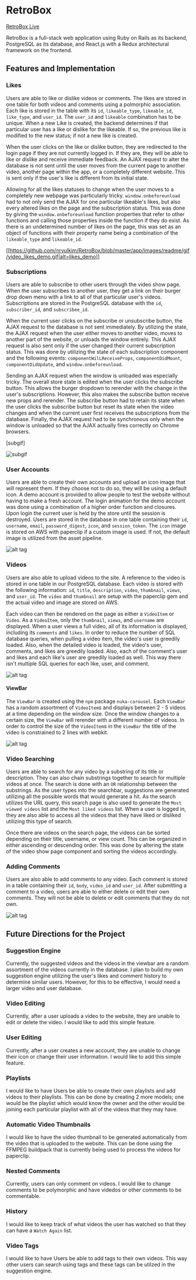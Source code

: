 # RetroBox

[RetroBox Live][heroku]

[heroku]: http://retro-box.herokuapp.com

RetroBox is a full-stack web application using Ruby on Rails as its backend, PostgreSQL as its database, and React.js with a Redux architectural framework on the frontend.

## Features and Implementation

### Likes
  Users are able to like or dislike videos or comments. The likes are stored in one table for both videos and comments using a polmorphic association. Each like is stored in the table with its `id`, `likeable_type`, `likeable_id`, `like_type`, and `user_id`. The `user_id` and `likeable` combination has to be unique. When a new Like is created, the backend determines if that particular user has a like or dislike for the likeable. If so, the previous like is modified to the new status; if not a new like is created.

  When the user clicks on the like or dislike button, they are redirected to the login page if they are not currently logged in. If they are, they will be able to like or dislike and receive immediate feedback. An AJAX request to alter the database is not sent until the user moves from the current page to another video, another page within the app, or a completely different website. This is sent only if the user's like is different from its initial state.

  Allowing for all the likes statuses to change when the user moves to a completely new webpage was particularly tricky. `window.onbeforeunload` had to not only send the AJAX for one particular likeable's likes, but also every altered likes on the page and the subscription status. This was done by giving the `window.onbeforeunload` function properties that refer to other functions and calling those properties inside the function if they do exist. As there is an undetermined number of likes on the page, this was set as an object of functions with their property name being a combination of the `likeable_type` and `likeable_id`.

  [[https://github.com/nryulkim/RetroBox/blob/master/app/images/readme/gif/video_likes_demo.gif|alt=likes_demo]]

### Subscriptions
  Users are able to subscribe to other users through the video show page. When the user subscribes to another user, they get a link on their burger drop down menu with a link to all of that particular user's videos. Subscriptions are stored in the PostgreSQL database with the `id`, `subscriber_id`, and `subscribee_id`.

  When the current user clicks on the subscribe or unsubscribe button, the AJAX request to the database is not sent immediately. By utilizing the state, the AJAX request when the user either moves to another video, moves to another part of the website, or unloads the window entirely. This AJAX request is also sent only if the user changed their current subscription status. This was done by utilizing the state of each subscription component and the following events: `componentWilLReceiveProps`, `componentDidMount`, `componentDidUpdate`, and `window.onbeforeunload`.

  Sending an AJAX request when the window is unloaded was especially tricky. The overall store state is edited when the user clicks the subscribe button. This allows the burger dropdown to rerender with the change in the user's subscriptions. However, this also makes the subscribe button receive new props and rerender. The subscribe button had to retain its state when the user clicks the subscribe button but reset its state when the video changes and when the current user first receives the subscriptions from the database. Finally, the AJAX request had to be synchronous only when the window is unloaded so that the AJAX actually fires correctly on Chrome browsers.

  [subgif]

  ![subgif](./app/images/readme/gif/subscribe_demo_gif.gif)


### User Accounts
  Users are able to create their own accounts and upload an icon image that will represent them. If they choose not to do so, they will be using a default icon. A demo account is provided to allow people to test the website without having to make a fresh account. The login animation for the demo account was done using a combination of a higher order function and closures. Upon login the current user is held by the store until the session is destroyed. Users are stored in the database in one table containing their `id`, `username`, `email`, `password_digest`, `icon`, and `session_token`. The `icon` image is stored on AWS with paperclip if a custom image is used. If not, the default image is utilized from the asset pipeline.

  ![alt tag](https://raw.githubusercontent.com/nryulkim/RetroBox/master/app/images/readme/gif/user_signup_demo_gif.gif)

### Videos
  Users are also able to upload videos to the site. A reference to the video is stored in one table in our PostgreSQL database. Each video is stored with the following information: `id`, `title`, `description`, `video`, `thumbnail`, `views`, and `user_id`. The `video` and `thumbnail` are setup with the paperclip gem and the actual video and image are stored on AWS.

  Each video can then be rendered on the page as either a `VideoItem` or `Video`. As a `VideoItem`, only the `thumbnail`, `views`, and `username` are displayed. When a user views a full video, all of its information is displayed, including its `comments` and `likes`. In order to reduce the number of SQL database queries, when pulling a video item, the video's user is greedily loaded. Also, when the detailed video is loaded, the video's user, comments, and likes are greedily loaded. Also, each of the comment's user and likes and each like's user are greedily loaded as well. This way there isn't multiple SQL queries for each like, user, and comment.

  ![alt tag](https://raw.githubusercontent.com/nryulkim/RetroBox/master/app/images/readme/gif/video_upload_demo_gif.gif)

#### ViewBar
  The `ViewBar` is created using the `npm` package `nuka-carousel`. Each `ViewBar` has a random assortment of `VideoItem`s and displays between 2 - 5 videos at a time depending on the window size. Once the window changes to a certain size, the `ViewBar` will rerender with a different number of videos. In order to control the size of the `VideoItem`s in the `ViewBar` the title of the video is constrained to 2 lines with webkit.

  ![alt tag](https://raw.githubusercontent.com/nryulkim/RetroBox/master/app/images/readme/gif/view_bar_demo_gif.gif)

### Video Searching
  Users are able to search for any video by a substring of its title or description. They can also chain substrings together to search for multiple videos at once. The search is done with an `OR` relationship between the substrings. As the user types into the searchbar, suggestions are generated utilizing all the possible words that would generate a hit. As the search utilizes the URL query, this search page is also used to generate the `Most viewed videos` list and the `Most liked videos` list. When a user is logged in, they are also able to access all the videos that they have liked or disliked utilizing this type of search.

  Once there are videos on the search page, the videos can be sorted depending on their title, username, or view count. This can be organized in either ascending or descending order. This was done by altering the state of the video show page component and sorting the videos accordingly.

### Adding Comments
  Users are also able to add comments to any video. Each comment is stored in a table containing their `id`, `body`, `video_id` and `user_id`. After submitting a comment to a video, users are able to either delete or edit their own comments. They will not be able to delete or edit comments that they do not own.

  ![alt tag](https://raw.githubusercontent.com/nryulkim/RetroBox/master/app/images/readme/gif/comment_demo.gif)

## Future Directions for the Project

### Suggestion Engine
  Currently, the suggested videos and the videos in the viewbar are a random assortment of the videos currently in the database. I plan to build my own suggestion engine utilizing the user's likes and comment history to determine similar users. However, for this to be effective, I would need a larger video and user database.

### Video Editing
  Currently, after a user uploads a video to the website, they are unable to edit or delete the video. I would like to add this simple feature.

### User Editing
  Currently, after a user creates a new account, they are unable to change their icon or change their user information. I would like to add this simple feature.

### Playlists
  I would like to have Users be able to create their own playlists and add videos to their playlists. This can be done by creating 2 more models; one would be the playlist which would know the owner and the other would be joining each particular playlist with all of the videos that they may have.

### Automatic Video Thumbnails
  I would like to have the video thumbnail to be generated automatically from the video that is uploaded to the website. This can be done using the FFMPEG buildpack that is currently being used to process the videos for paperclip.

### Nested Comments
  Currently, users can only comment on videos. I would like to change comments to be polymorphic and have videdos or other comments to be commentable.

### History
  I would like to keep track of what videos the user has watched so that they can have a `Watch Again` list.

### Video Tags
  I would like to have Users be able to add tags to their own videos. This way other users can search using tags and these tags can be utilzed in the suggestion engine.

